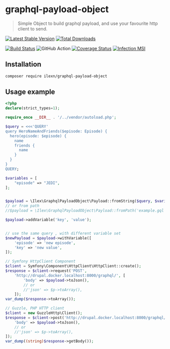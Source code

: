 # graphql-payload-object
> Simple Object to build graphql payload, and use your favourite http client to send.

[![Latest Stable Version](https://poser.pugx.org/ilexn/graphql-payload-object/v/stable)](https://packagist.org/packages/ilexn/graphql-payload-object)
[![Total Downloads](https://poser.pugx.org/ilexn/graphql-payload-object/downloads)](https://packagist.org/packages/ilexn/graphql-payload-object)

[![Build Status](https://travis-ci.org/iLexN/graphql-payload-object.svg?branch=master)](https://travis-ci.org/iLexN/graphql-payload-object)
![GitHub Action](https://github.com/iLexN/graphql-payload-object/workflows/CI%20Check/badge.svg)
[![Coverage Status](https://coveralls.io/repos/github/iLexN/graphql-payload-object/badge.svg?branch=master)](https://coveralls.io/github/iLexN/graphql-payload-object?branch=master)
[![Infection MSI](https://badge.stryker-mutator.io/github.com/iLexN/graphql-payload-object/master)](https://infection.github.io)

## Installation
```sh
composer require ilexn/graphql-payload-object
```

## Usage example
```php
<?php
declare(strict_types=1);

require_once __DIR__ . '/../vendor/autoload.php';

$query = <<<'QUERY'
query HeroNameAndFriends($episode: Episode) {
  hero(episode: $episode) {
    name
    friends {
      name
    }
  }
}
QUERY;

$variables = [
    "episode" => "JEDI",
];


$payload = \Ilex\GraphqlPayloadObject\Payload::fromString($query, $variables);
// or from path
//$payload = \Ilex\GraphqlPayloadObject\Payload::fromPath('example.gql', $variables);

$payload->addVariable('key', 'value');


// use the same query , with different variable set
$newPayload = $payload->withVariable([
    'episode' => 'new episode',
    'key' => 'new value',
]);

// Symfony HttpClient Component
$client = Symfony\Component\HttpClient\HttpClient::create();
$response = $client->request('POST',
    'http://drupal.docker.localhost:8000/graphql/', [
        'body' => $payload->toJson(),
        // or
        //'json' => $p->toArray(),
    ]);
var_dump($response->toArray());

// Guzzle, PHP HTTP client
$client = new GuzzleHttp\Client();
$response = $client->post('http://drupal.docker.localhost:8000/graphql/', [
    'body' => $payload->toJson(),
    // or
    //'json' => $p->toArray(),
]);
var_dump((string)$response->getBody());
```